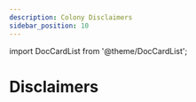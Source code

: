 ```yaml
---
description: Colony Disclaimers
sidebar_position: 10
---
```


import DocCardList from '@theme/DocCardList';

# Disclaimers

<DocCardList />